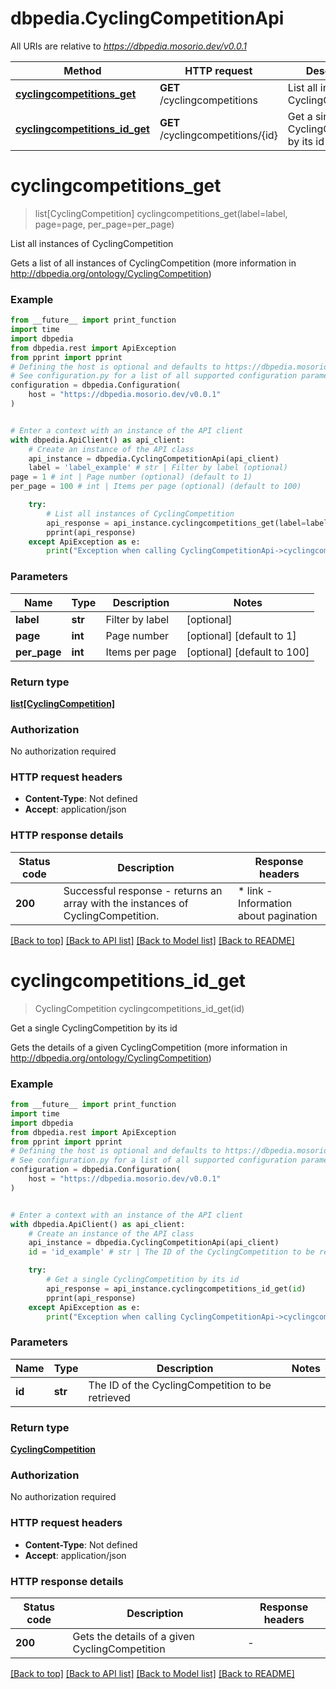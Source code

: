 # dbpedia.CyclingCompetitionApi

All URIs are relative to *https://dbpedia.mosorio.dev/v0.0.1*

Method | HTTP request | Description
------------- | ------------- | -------------
[**cyclingcompetitions_get**](CyclingCompetitionApi.md#cyclingcompetitions_get) | **GET** /cyclingcompetitions | List all instances of CyclingCompetition
[**cyclingcompetitions_id_get**](CyclingCompetitionApi.md#cyclingcompetitions_id_get) | **GET** /cyclingcompetitions/{id} | Get a single CyclingCompetition by its id


# **cyclingcompetitions_get**
> list[CyclingCompetition] cyclingcompetitions_get(label=label, page=page, per_page=per_page)

List all instances of CyclingCompetition

Gets a list of all instances of CyclingCompetition (more information in http://dbpedia.org/ontology/CyclingCompetition)

### Example

```python
from __future__ import print_function
import time
import dbpedia
from dbpedia.rest import ApiException
from pprint import pprint
# Defining the host is optional and defaults to https://dbpedia.mosorio.dev/v0.0.1
# See configuration.py for a list of all supported configuration parameters.
configuration = dbpedia.Configuration(
    host = "https://dbpedia.mosorio.dev/v0.0.1"
)


# Enter a context with an instance of the API client
with dbpedia.ApiClient() as api_client:
    # Create an instance of the API class
    api_instance = dbpedia.CyclingCompetitionApi(api_client)
    label = 'label_example' # str | Filter by label (optional)
page = 1 # int | Page number (optional) (default to 1)
per_page = 100 # int | Items per page (optional) (default to 100)

    try:
        # List all instances of CyclingCompetition
        api_response = api_instance.cyclingcompetitions_get(label=label, page=page, per_page=per_page)
        pprint(api_response)
    except ApiException as e:
        print("Exception when calling CyclingCompetitionApi->cyclingcompetitions_get: %s\n" % e)
```

### Parameters

Name | Type | Description  | Notes
------------- | ------------- | ------------- | -------------
 **label** | **str**| Filter by label | [optional] 
 **page** | **int**| Page number | [optional] [default to 1]
 **per_page** | **int**| Items per page | [optional] [default to 100]

### Return type

[**list[CyclingCompetition]**](CyclingCompetition.md)

### Authorization

No authorization required

### HTTP request headers

 - **Content-Type**: Not defined
 - **Accept**: application/json

### HTTP response details
| Status code | Description | Response headers |
|-------------|-------------|------------------|
**200** | Successful response - returns an array with the instances of CyclingCompetition. |  * link - Information about pagination <br>  |

[[Back to top]](#) [[Back to API list]](../README.md#documentation-for-api-endpoints) [[Back to Model list]](../README.md#documentation-for-models) [[Back to README]](../README.md)

# **cyclingcompetitions_id_get**
> CyclingCompetition cyclingcompetitions_id_get(id)

Get a single CyclingCompetition by its id

Gets the details of a given CyclingCompetition (more information in http://dbpedia.org/ontology/CyclingCompetition)

### Example

```python
from __future__ import print_function
import time
import dbpedia
from dbpedia.rest import ApiException
from pprint import pprint
# Defining the host is optional and defaults to https://dbpedia.mosorio.dev/v0.0.1
# See configuration.py for a list of all supported configuration parameters.
configuration = dbpedia.Configuration(
    host = "https://dbpedia.mosorio.dev/v0.0.1"
)


# Enter a context with an instance of the API client
with dbpedia.ApiClient() as api_client:
    # Create an instance of the API class
    api_instance = dbpedia.CyclingCompetitionApi(api_client)
    id = 'id_example' # str | The ID of the CyclingCompetition to be retrieved

    try:
        # Get a single CyclingCompetition by its id
        api_response = api_instance.cyclingcompetitions_id_get(id)
        pprint(api_response)
    except ApiException as e:
        print("Exception when calling CyclingCompetitionApi->cyclingcompetitions_id_get: %s\n" % e)
```

### Parameters

Name | Type | Description  | Notes
------------- | ------------- | ------------- | -------------
 **id** | **str**| The ID of the CyclingCompetition to be retrieved | 

### Return type

[**CyclingCompetition**](CyclingCompetition.md)

### Authorization

No authorization required

### HTTP request headers

 - **Content-Type**: Not defined
 - **Accept**: application/json

### HTTP response details
| Status code | Description | Response headers |
|-------------|-------------|------------------|
**200** | Gets the details of a given CyclingCompetition |  -  |

[[Back to top]](#) [[Back to API list]](../README.md#documentation-for-api-endpoints) [[Back to Model list]](../README.md#documentation-for-models) [[Back to README]](../README.md)

